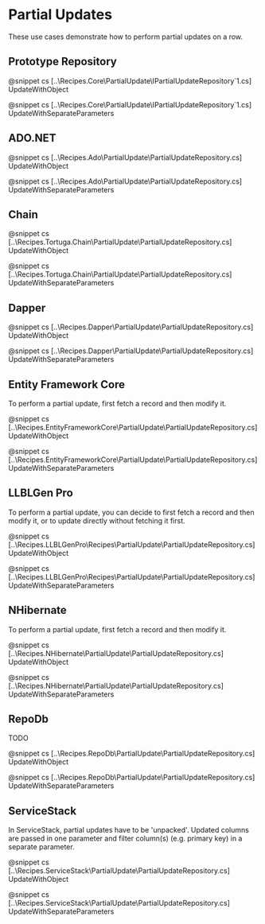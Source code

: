 ﻿# Partial Updates

These use cases demonstrate how to perform partial updates on a row. 

## Prototype Repository

@snippet cs [..\Recipes.Core\PartialUpdate\IPartialUpdateRepository`1.cs] UpdateWithObject

@snippet cs [..\Recipes.Core\PartialUpdate\IPartialUpdateRepository`1.cs] UpdateWithSeparateParameters

## ADO.NET

@snippet cs [..\Recipes.Ado\PartialUpdate\PartialUpdateRepository.cs] UpdateWithObject

@snippet cs [..\Recipes.Ado\PartialUpdate\PartialUpdateRepository.cs] UpdateWithSeparateParameters

## Chain

@snippet cs [..\Recipes.Tortuga.Chain\PartialUpdate\PartialUpdateRepository.cs] UpdateWithObject

@snippet cs [..\Recipes.Tortuga.Chain\PartialUpdate\PartialUpdateRepository.cs] UpdateWithSeparateParameters

## Dapper

@snippet cs [..\Recipes.Dapper\PartialUpdate\PartialUpdateRepository.cs] UpdateWithObject

@snippet cs [..\Recipes.Dapper\PartialUpdate\PartialUpdateRepository.cs] UpdateWithSeparateParameters

## Entity Framework Core

To perform a partial update, first fetch a record and then modify it.

@snippet cs [..\Recipes.EntityFrameworkCore\PartialUpdate\PartialUpdateRepository.cs] UpdateWithObject

@snippet cs [..\Recipes.EntityFrameworkCore\PartialUpdate\PartialUpdateRepository.cs] UpdateWithSeparateParameters

## LLBLGen Pro

To perform a partial update, you can decide to first fetch a record and then modify it, or to update directly without fetching 
it first. 

@snippet cs [..\Recipes.LLBLGenPro\Recipes\PartialUpdate\PartialUpdateRepository.cs] UpdateWithObject

@snippet cs [..\Recipes.LLBLGenPro\Recipes\PartialUpdate\PartialUpdateRepository.cs] UpdateWithSeparateParameters

## NHibernate

To perform a partial update, first fetch a record and then modify it.

@snippet cs [..\Recipes.NHibernate\PartialUpdate\PartialUpdateRepository.cs] UpdateWithObject

@snippet cs [..\Recipes.NHibernate\PartialUpdate\PartialUpdateRepository.cs] UpdateWithSeparateParameters

## RepoDb

TODO

@snippet cs [..\Recipes.RepoDb\PartialUpdate\PartialUpdateRepository.cs] UpdateWithObject

@snippet cs [..\Recipes.RepoDb\PartialUpdate\PartialUpdateRepository.cs] UpdateWithSeparateParameters

## ServiceStack

In ServiceStack, partial updates have to be 'unpacked'. Updated columns are passed in one parameter and filter column(s) (e.g. primary key) in a separate parameter.

@snippet cs [..\Recipes.ServiceStack\PartialUpdate\PartialUpdateRepository.cs] UpdateWithObject

@snippet cs [..\Recipes.ServiceStack\PartialUpdate\PartialUpdateRepository.cs] UpdateWithSeparateParameters






